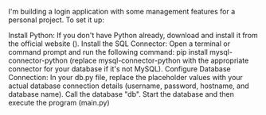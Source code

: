 I'm building a login application with some management features for a personal project. To set it up:

Install Python: If you don't have Python already, download and install it from the official website ().
Install the SQL Connector: Open a terminal or command prompt and run the following command: pip install mysql-connector-python (replace mysql-connector-python with the appropriate connector for your database if it's not MySQL).
Configure Database Connection: In your db.py file, replace the placeholder values with your actual database connection details (username, password, hostname, and database name).
Call the database "db".
Start the database and then execute the program (main.py)
